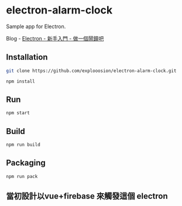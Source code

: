 # electron-alarm-clock
Sample app for Electron.

Blog - [Electron - 新手入門 - 做一個鬧鐘吧](https://dotblogs.com.tw/explooosion/2018/03/25/181604)

## Installation
```bash
git clone https://github.com/explooosion/electron-alarm-clock.git
```

```bash
npm install
```

## Run
```bash
npm start
```

## Build
```bash
npm run build
```

## Packaging
```bash
npm run pack
```

## 當初設計以vue+firebase 來觸發這個 electron
